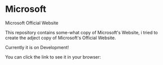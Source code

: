# Microsoft
Microsoft Official Website

This repository contains some-what copy of Microsoft's Website, i tried to create the adject copy of Microsoft's Official Website.

Currently it is on Development!

You can click the link to see it in your browser:
